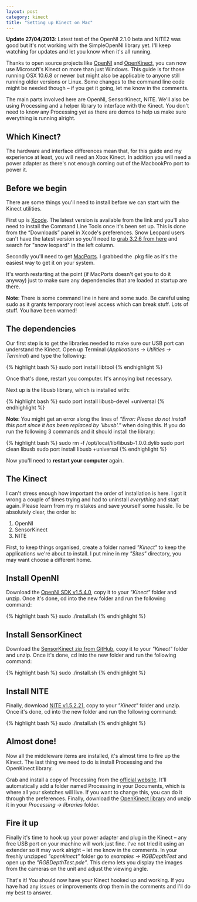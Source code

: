 ```yaml
---
layout: post
category: kinect
title: "Setting up Kinect on Mac"
---
```


**Update 27/04/2013**: Latest test of the OpenNI 2.1.0 beta and NITE2 was good but it's not working with the SimpleOpenNI library yet. I'll keep watching for updates and let you know when it's all running.

Thanks to open source projects like [OpenNI](http://www.openni.org/) and [OpenKinect](http://openkinect.org/wiki/Main_Page), you can now use Microsoft's Kinect on more than just Windows. This guide is for those running OSX 10.6.8 or newer but might also be applicable to anyone still running older versions or Linux. Some changes to the command line code might be needed though – if you get it going, let me know in the comments.

The main parts involved here are OpenNI, SensorKinect, NITE. We'll also be using Processing and a helper library to interface with the Kinect. You don't need to know any Processing yet as there are demos to help us make sure everything is running alright.

## Which Kinect?

The hardware and interface differences mean that, for this guide and my experience at least, you will need an Xbox Kinect. In addition you will need a power adapter as there's not enough coming out of the MacbookPro port to power it.

## Before we begin

There are some things you'll need to install before we can start with the Kinect utilities.

First up is [Xcode](https://developer.apple.com/xcode/). The latest version is available from the link and you'll also need to install the Command Line Tools once it's been set up. This is done from the “Downloads” panel in Xcode's preferences. Snow Leopard users can't have the latest version so you'll need to [grab 3.2.6 from here](https://developer.apple.com/downloads/index.action) and search for "snow leopard" in the left column.

Secondly you'll need to get [MacPorts](http://www.macports.org/). I grabbed the .pkg file as it's the easiest way to get it on your system.

It's worth restarting at the point (if MacPorts doesn't get you to do it anyway) just to make sure any dependencies that are loaded at startup are there.

**Note**: There is some command line in here and some sudo. Be careful using sudo as it grants temporary root level access which can break stuff. Lots of stuff. You have been warned!

## The dependencies

Our first step is to get the libraries needed to make sure our USB port can understand the Kinect. Open up Terminal (*Applications -> Utilities -> Terminal*) and type the following:

{% highlight bash %}
sudo port install libtool
{% endhighlight %}

Once that's done, restart you computer. It's annoying but necessary.

Next up is the libusb library, which is installed with:

{% highlight bash %}
sudo port install libusb-devel +universal
{% endhighlight %}

**Note**: You might get an error along the lines of *“Error: Please do not install this port since it has been replaced by 'libusb'.”* when doing this. If you do run the following 3 commands and it should install the library:

{% highlight bash %}
sudo rm -f /opt/local/lib/libusb-1.0.0.dylib
sudo port clean libusb
sudo port install libusb +universal
{% endhighlight %}

Now you'll need to **restart your computer** again.

## The Kinect

I can't stress enough how important the order of installation is here. I got it wrong a couple of times trying and had to uninstall *everything* and start again. Please learn from my mistakes and save yourself some hassle. To be absolutely clear, the order is:

1. OpenNI
2. SensorKinect
3. NITE

First, to keep things organised, create a folder named *"Kinect"* to keep the applications we're about to install. I put mine in my *"Sites"* directory, you may want choose a different home.

## Install OpenNI

Download the [OpenNI SDK v1.5.4.0](http://www.openni.org/openni-sdk/openni-sdk-history-2/#.UU8mq1vG_wM), copy it to your *"Kinect"* folder and unzip. Once it's done, cd into the new folder and run the following command:

{% highlight bash %}
sudo ./install.sh
{% endhighlight %}

## Install SensorKinect

Download the [SensorKinect zip from GitHub](https://github.com/avin2/SensorKinect/tree/unstable/Bin), copy it to your *"Kinect"* folder and unzip. Once it's done, cd into the new folder and run the following command:

{% highlight bash %}
sudo ./install.sh
{% endhighlight %}

## Install NITE

Finally, download [NITE v1.5.2.21](http://www.openni.org/openni-sdk/openni-sdk-history-2/#.UU8mq1vG_wM), copy to your *"Kinect"* folder and unzip. Once it's done, cd into the new folder and run the following command:

{% highlight bash %}
sudo ./install.sh
{% endhighlight %}

## Almost done!

Now all the middleware items are installed, it's almost time to fire up the Kinect. The last thing we need to do is install Processing and the OpenKinect library.

Grab and install a copy of Processing from the [official website](http://processing.org/download/). It'll automatically add a folder named Processing in your Documents, which is where all your sketches will live. If you want to change this, you can do it through the preferences. Finally, download the [OpenKinect library](http://www.shiffman.net/p5/libraries/openkinect/openkinect.zip) and unzip it in your *Processing -> libraries* folder.

## Fire it up

Finally it's time to hook up your power adapter and plug in the Kinect – any free USB port on your machine will work just fine. I've not tried it using an extender so it may work alright – let me know in the comments. In your freshly unzipped *"openkinect"* folder go to *examples -> RGBDepthTest* and open up the *"RGBDepthTest.pde"*. This demo lets you display the images from the cameras on the unit and adjust the viewing angle.

That's it! You should now have your Kinect hooked up and working. If you have had any issues or improvements drop them in the comments and I'll do my best to answer.